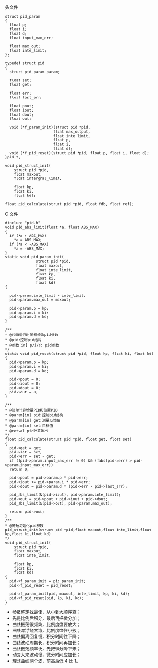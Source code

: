 头文件

    struct pid_param
    {
      float p;
      float i;
      float d;
      float input_max_err;

      float max_out;
      float inte_limit;
    };

    typedef struct pid
    {
      struct pid_param param;

      float set;
      float get;

      float err;
      float last_err;

      float pout;
      float iout;
      float dout;
      float out;

      void (*f_param_init)(struct pid *pid,
                          float max_output,
                          float inte_limit,
                          float p,
                          float i,
                          float d);
      void (*f_pid_reset)(struct pid *pid, float p, float i, float d);
    }pid_t;

    void pid_struct_init(
        struct pid *pid,
        float maxout,
        float intergral_limit,

        float kp,
        float ki,
        float kd);

    float pid_calculate(struct pid *pid, float fdb, float ref);

C 文件

    #include "pid.h"
    void pid_abs_limit(float *a, float ABS_MAX)
    {
      if (*a > ABS_MAX)
        *a = ABS_MAX;
      if (*a < -ABS_MAX)
        *a = -ABS_MAX;
    }
    static void pid_param_init(
                  struct pid *pid,
                  float maxout,
                  float inte_limit,
                  float kp,
                  float ki,
                  float kd)
    {

      pid->param.inte_limit = inte_limit;
      pid->param.max_out = maxout;

      pid->param.p = kp;
      pid->param.i = ki;
      pid->param.d = kd;
    }

    /**
    * @代码运行时简短修改pid参数
    * @pid:控制pid结构
    * @参数[in] p/i/d: pid参数
    */
    static void pid_reset(struct pid *pid, float kp, float ki, float kd)
    {
      pid->param.p = kp;
      pid->param.i = ki;
      pid->param.d = kd;

      pid->pout = 0;
      pid->iout = 0;
      pid->dout = 0;
      pid->out = 0;
    }

    /**
    * @简单计算增量PID和位置PID
    * @param[in] pid:控制pid结构
    * @param[in] get:测量反馈值
    * @param[in] set:目标值
    * @retval pid计算输出
    */
    float pid_calculate(struct pid *pid, float get, float set)
    {
      pid->get = get;
      pid->set = set;
      pid->err = set - get;
      if ((pid->param.input_max_err != 0) && (fabs(pid->err) > pid->param.input_max_err))
      return 0;

      pid->pout = pid->param.p * pid->err;
      pid->iout += pid->param.i * pid->err;
      pid->dout = pid->param.d * (pid->err - pid->last_err);

      pid_abs_limit(&(pid->iout), pid->param.inte_limit);
      pid->out = pid->pout + pid->iout + pid->dout;
      pid_abs_limit(&(pid->out), pid->param.max_out);

      return pid->out;
    }
    /**
    * @简短初始化pid参数
    pid_struct_init(struct pid *pid,float maxout,float inte_limit,float kp,float ki,float kd)
    */
    void pid_struct_init(
        struct pid *pid,
        float maxout,
        float inte_limit,

        float kp,
        float ki,
        float kd)
    {
      pid->f_param_init = pid_param_init;
      pid->f_pid_reset = pid_reset;

      pid->f_param_init(pid, maxout, inte_limit, kp, ki, kd);
      pid->f_pid_reset(pid, kp, ki, kd);
    }

- 参数整定找最佳，从小到大顺序查；
- 先是比例后积分，最后再把微分加；
- 曲线振荡很频繁，比例度盘要放大；
- 曲线漂浮绕大湾，比例度盘往小扳；
- 曲线偏离回复慢，积分时间往下降；
- 曲线波动周期长，积分时间再加长；
- 曲线振荡频率快，先把微分降下来；
- 动差大来波动慢，微分时间应加长；
- 理想曲线两个波，前高后低 4 比 1。
